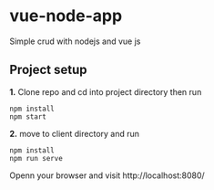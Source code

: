 # vue-node-app
Simple crud with nodejs and vue js


## Project setup
<b>1.</b> Clone repo and cd into project directory then run 
```
npm install
npm start
```


<b>2.</b> move to client directory and run
```
npm install
npm run serve
```
Openn your browser and visit http://localhost:8080/
